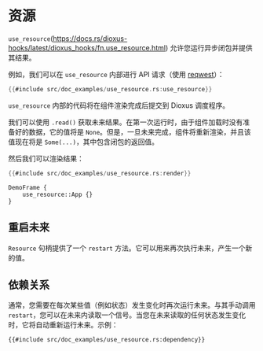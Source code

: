# 资源

`use_resource`(https://docs.rs/dioxus-hooks/latest/dioxus_hooks/fn.use_resource.html) 允许您运行异步闭包并提供其结果。

例如，我们可以在 `use_resource` 内部进行 API 请求（使用 [reqwest](https://docs.rs/reqwest/latest/reqwest/index.html)）：

```rust
{{#include src/doc_examples/use_resource.rs:use_resource}}
```

`use_resource` 内部的代码将在组件渲染完成后提交到 Dioxus 调度程序。

我们可以使用 `.read()` 获取未来结果。在第一次运行时，由于组件加载时没有准备好的数据，它的值将是 `None`。但是，一旦未来完成，组件将重新渲染，并且该值现在将是 `Some(...)`，其中包含闭包的返回值。

然后我们可以渲染结果：

```rust
{{#include src/doc_examples/use_resource.rs:render}}
```

```inject-dioxus
DemoFrame {
    use_resource::App {}
}
```

## 重启未来

`Resource` 句柄提供了一个 `restart` 方法。它可以用来再次执行未来，产生一个新的值。

## 依赖关系

通常，您需要在每次某些值（例如状态）发生变化时再次运行未来。与其手动调用 `restart`，您可以在未来内读取一个信号。当您在未来读取的任何状态发生变化时，它将自动重新运行未来。示例：

```rust, no_run
{{#include src/doc_examples/use_resource.rs:dependency}}
```